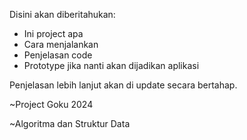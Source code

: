 Disini akan diberitahukan:
- Ini project apa
- Cara menjalankan
- Penjelasan code
- Prototype jika nanti akan dijadikan aplikasi

Penjelasan lebih lanjut akan di update secara bertahap.

~Project Goku 2024

~Algoritma dan Struktur Data
